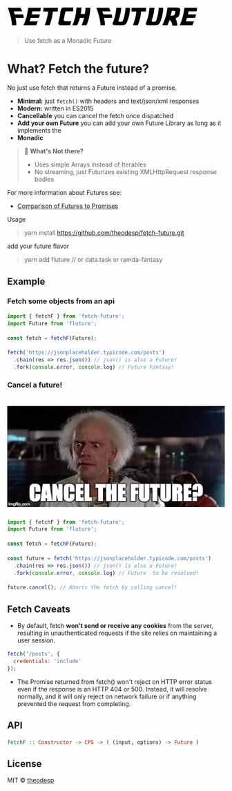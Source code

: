 # [![Fetch-Future](logo.png)](#fetch-future)

> Use fetch as a Monadic Future

# What? Fetch the future?
No just use fetch that returns a Future instead of a promise.


-   **Minimal:** just `fetch()` with headers and text/json/xml responses
-   **Modern:** written in ES2015
-   **Cancellable** you can cancel the fetch once dispatched
-   **Add your own Future** you can add your own Future Library as long as it implements the 
-   **Monadic** 

> 🤔 **What's Not there?**
>
> -   Uses simple Arrays instead of Iterables
> -   No streaming, just Futurizes existing XMLHttpRequest response bodies


For more information about Futures see:
* [Comparison of Futures to Promises](https://github.com/fluture-js/Fluture/wiki/Comparison-to-Promises)

Usage
> yarn install https://github.com/theodesp/fetch-future.git

add your future flavor

> yarn add fluture // or data.task or ramda-fantasy


Example
-------

### Fetch some objects from an api

```js
import { fetchF } from 'fetch-future';
import Future from 'fluture';

const fetch = fetchF(Future);

fetch('https://jsonplaceholder.typicode.com/posts')
  .chain(res => res.json()) // json() is also a Future!
  .fork(console.error, console.log) // Future Fantasy!
```

### Cancel a future!
# [![](cancel.jpg)](#cancel)

```js
import { fetchF } from 'fetch-future';
import Future from 'fluture';

const fetch = fetchF(Future);

const future = fetch('https://jsonplaceholder.typicode.com/posts')
  .chain(res => res.json()) // json() is also a Future!
  .fork(console.error, console.log) // Future  to be resolved!
  
future.cancel(); // Aborts the fetch by calling cancel!
```

## Fetch Caveats
* By default, fetch **won't send or receive any cookies** from the server, resulting in unauthenticated 
requests if the site relies on maintaining a user session.

```js
fetch('/posts', {
  credentials: 'include'
});
```

* The Promise returned from fetch() won't reject on HTTP error status 
even if the response is an HTTP 404 or 500. 
Instead, it will resolve normally, and it will only reject 
on network failure or if anything prevented the request from completing.

## API

```hs
fetchF :: Constructor -> CPS -> ( (input, options) -> Future )
```

## License

MIT © [theodesp](https://theodesp.github.io)